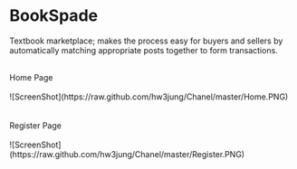 BookSpade
======

Textbook marketplace; makes the process easy for buyers and sellers by automatically matching appropriate posts together to form transactions.

<br>
Home Page
<br>
<br>
![ScreenShot](https://raw.github.com/hw3jung/Chanel/master/Home.PNG)
<br>
<br>
<br>
Register Page
<br>
<br>
![ScreenShot](https://raw.github.com/hw3jung/Chanel/master/Register.PNG)
